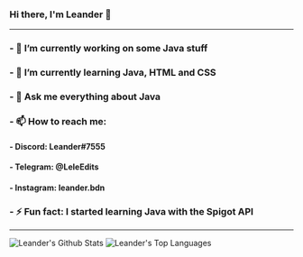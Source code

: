 ### Hi there, I'm Leander 👋

---

### - 🔭 I’m currently working on some Java stuff
### - 🌱 I’m currently learning Java, HTML and CSS
### - 💬 Ask me everything about Java
### - 📫 How to reach me:
####   - Discord: Leander#7555
####   - Telegram: @LeleEdits
####   - Instagram: leander.bdn
### - ⚡ Fun fact: I started learning Java with the Spigot API

---

<img allign="left" alt="Leander's Github Stats" src="https://github-readme-stats.vercel.app/api?username=LeleEdits&show_icons=true&hide_border=true&theme=dark"/>
<img allign="right" alt="Leander's Top Languages" src="https://github-readme-stats.vercel.app/api/top-langs/?username=LeleEdits&layout=compact&theme=dark"/>
